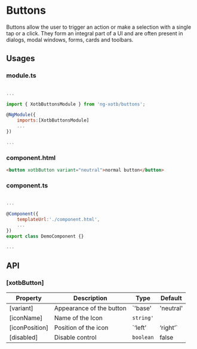 # Buttons

Buttons allow the user to trigger an action or make a selection with a single tap or a click. They form an integral part of a UI and are often present in dialogs, modal windows, forms, cards and toolbars.

## Usages

### module.ts
```javascript

...

import { XotbButtonsModule } from 'ng-xotb/buttons';

@NgModule({
    imports:[XotbButtonsModule]
    ...
})

...
```

### component.html
```html
<button xotbButton variant="neutral">normal button</button>
```


### component.ts
```javascript

...

@Component({
    templateUrl:'./component.html',
    ...
})
export class DemoComponent {}

...
```

## API 

### [xotbButton]

| Property | Description | Type | Default |
| --- | --- | --- | --- |
| [variant] | Appearance of the button | `'base'|'neutral'|'brand'|'outline-brand'|'destructive' |'text-destructive'|'inverse'|'success'` | ‘neutral’ |
| [iconName] | Name of the Icon | `string'`|
| [iconPosition] | Position of the icon | `‘left’ | ‘right’` | ‘left’ |
| [disabled] | Disable control | `boolean` | false | 